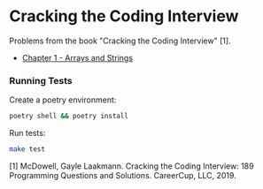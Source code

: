 # Cracking the Coding Interview  
Problems from the book "Cracking the Coding Interview" [1].  

* [Chapter 1 - Arrays and Strings  ](src/chapter_01)  

### Running Tests  
Create a poetry environment:  

```bash  
poetry shell && poetry install
```  

Run tests:  

```bash  
make test
```

[1] McDowell, Gayle Laakmann. Cracking the Coding Interview: 189 Programming Questions and Solutions. CareerCup, LLC, 2019. 

